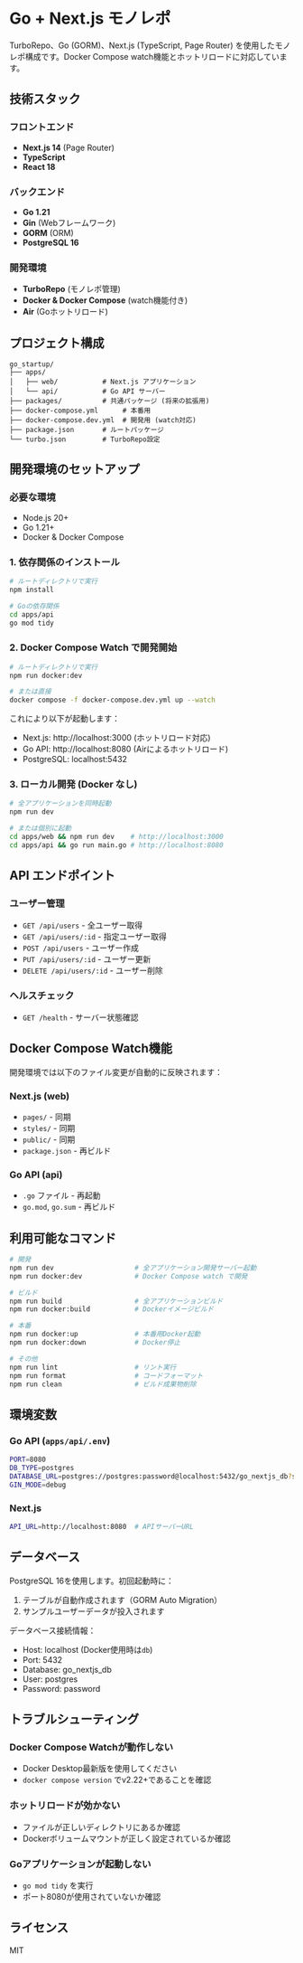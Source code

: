 # Go + Next.js モノレポ

TurboRepo、Go (GORM)、Next.js (TypeScript, Page Router) を使用したモノレポ構成です。Docker Compose watch機能とホットリロードに対応しています。

## 技術スタック

### フロントエンド
- **Next.js 14** (Page Router)
- **TypeScript**  
- **React 18**

### バックエンド  
- **Go 1.21**
- **Gin** (Webフレームワーク)
- **GORM** (ORM)
- **PostgreSQL 16**

### 開発環境
- **TurboRepo** (モノレポ管理)
- **Docker & Docker Compose** (watch機能付き)
- **Air** (Goホットリロード)

## プロジェクト構成

```
go_startup/
├── apps/
│   ├── web/           # Next.js アプリケーション
│   └── api/           # Go API サーバー
├── packages/          # 共通パッケージ (将来の拡張用)
├── docker-compose.yml      # 本番用
├── docker-compose.dev.yml  # 開発用 (watch対応)
├── package.json       # ルートパッケージ
└── turbo.json         # TurboRepo設定
```

## 開発環境のセットアップ

### 必要な環境
- Node.js 20+
- Go 1.21+
- Docker & Docker Compose

### 1. 依存関係のインストール

```bash
# ルートディレクトリで実行
npm install

# Goの依存関係
cd apps/api
go mod tidy
```

### 2. Docker Compose Watch で開発開始

```bash
# ルートディレクトリで実行
npm run docker:dev

# または直接
docker compose -f docker-compose.dev.yml up --watch
```

これにより以下が起動します：
- Next.js: http://localhost:3000 (ホットリロード対応)
- Go API: http://localhost:8080 (Airによるホットリロード)
- PostgreSQL: localhost:5432

### 3. ローカル開発 (Docker なし)

```bash
# 全アプリケーションを同時起動
npm run dev

# または個別に起動
cd apps/web && npm run dev    # http://localhost:3000
cd apps/api && go run main.go # http://localhost:8080
```

## API エンドポイント

### ユーザー管理
- `GET /api/users` - 全ユーザー取得
- `GET /api/users/:id` - 指定ユーザー取得  
- `POST /api/users` - ユーザー作成
- `PUT /api/users/:id` - ユーザー更新
- `DELETE /api/users/:id` - ユーザー削除

### ヘルスチェック
- `GET /health` - サーバー状態確認

## Docker Compose Watch機能

開発環境では以下のファイル変更が自動的に反映されます：

### Next.js (web)
- `pages/` - 同期
- `styles/` - 同期  
- `public/` - 同期
- `package.json` - 再ビルド

### Go API (api)
- `.go` ファイル - 再起動
- `go.mod`, `go.sum` - 再ビルド

## 利用可能なコマンド

```bash
# 開発
npm run dev                    # 全アプリケーション開発サーバー起動
npm run docker:dev             # Docker Compose watch で開発

# ビルド
npm run build                  # 全アプリケーションビルド
npm run docker:build           # Dockerイメージビルド

# 本番
npm run docker:up              # 本番用Docker起動
npm run docker:down            # Docker停止

# その他
npm run lint                   # リント実行
npm run format                 # コードフォーマット
npm run clean                  # ビルド成果物削除
```

## 環境変数

### Go API (`apps/api/.env`)
```bash
PORT=8080
DB_TYPE=postgres
DATABASE_URL=postgres://postgres:password@localhost:5432/go_nextjs_db?sslmode=disable
GIN_MODE=debug
```

### Next.js
```bash
API_URL=http://localhost:8080  # APIサーバーURL
```

## データベース

PostgreSQL 16を使用します。初回起動時に：
1. テーブルが自動作成されます（GORM Auto Migration）
2. サンプルユーザーデータが投入されます

データベース接続情報：
- Host: localhost (Docker使用時は`db`)
- Port: 5432
- Database: go_nextjs_db
- User: postgres
- Password: password

## トラブルシューティング

### Docker Compose Watchが動作しない
- Docker Desktop最新版を使用してください
- `docker compose version` でv2.22+であることを確認

### ホットリロードが効かない
- ファイルが正しいディレクトリにあるか確認
- Dockerボリュームマウントが正しく設定されているか確認

### Goアプリケーションが起動しない
- `go mod tidy` を実行
- ポート8080が使用されていないか確認

## ライセンス

MIT